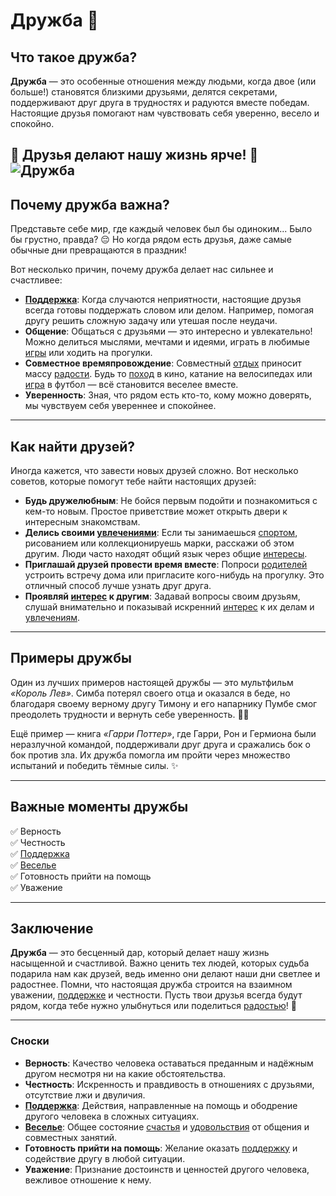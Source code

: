 # **Дружба** 🤝

## Что такое дружба?
**Дружба** — это особенные отношения между людьми, когда двое (или больше!) становятся близкими друзьями, делятся секретами, поддерживают друг друга в трудностях и радуются вместе победам. Настоящие друзья помогают нам чувствовать себя уверенно, весело и спокойно.

🌟 Друзья делают нашу жизнь ярче! 🌟
![Дружба](https://github.com/MaratS2435/2025_kidbook/blob/generator/WORK/life/happiness/pictures/%D0%B4%D1%80%D1%83%D0%B6%D0%B1%D0%B0.png)
---
## Почему дружба важна?
Представьте себе мир, где каждый человек был бы одиноким... Было бы грустно, правда? 😔 Но когда рядом есть друзья, даже самые обычные дни превращаются в праздник!

Вот несколько причин, почему дружба делает нас сильнее и счастливее:
- **[Поддержка](Помощь_другим.md)**: Когда случаются неприятности, настоящие друзья всегда готовы поддержать словом или делом. Например, помогая другу решить сложную задачу или утешая после неудачи.
- **Общение**: Общаться с друзьями — это интересно и увлекательно! Можно делиться мыслями, мечтами и идеями, играть в любимые [игры](Игры.md) или ходить на прогулки.
- **Совместное времяпровождение**: Совместный [отдых](Отдых.md) приносит массу [радости](Улыбка.md). Будь то [поход](Путешествия.md) в кино, катание на велосипедах или [игра](Игры.md) в футбол — всё становится веселее вместе.
- **Уверенность**: Зная, что рядом есть кто-то, кому можно доверять, мы чувствуем себя увереннее и спокойнее.

---

## Как найти друзей?
Иногда кажется, что завести новых друзей сложно. Вот несколько советов, которые помогут тебе найти настоящих друзей:
- **Будь дружелюбным**: Не бойся первым подойти и познакомиться с кем-то новым. Простое приветствие может открыть двери к интересным знакомствам.
- **Делись своими [увлечениями](Хобби.md)**: Если ты занимаешься [спортом](Спорт.md), рисованием или коллекционируешь марки, расскажи об этом другим. Люди часто находят общий язык через общие [интересы](Хобби.md).
- **Приглашай друзей провести время вместе**: Попроси [родителей](Семья.md) устроить встречу дома или пригласите кого-нибудь на прогулку. Это отличный способ лучше узнать друг друга.
- **Проявляй [интерес](Хобби.md) к другим**: Задавай вопросы своим друзьям, слушай внимательно и показывай искренний [интерес](Хобби.md) к их делам и [увлечениям](Хобби.md).

---

## Примеры дружбы
Один из лучших примеров настоящей дружбы — это мультфильм *«Король Лев»*. Симба потерял своего отца и оказался в беде, но благодаря своему верному другу Тимону и его напарнику Пумбе смог преодолеть трудности и вернуть себе уверенность. 🦁🐻

Ещё пример — книга *«Гарри Поттер»*, где Гарри, Рон и Гермиона были неразлучной командой, поддерживали друг друга и сражались бок о бок против зла. Их дружба помогла им пройти через множество испытаний и победить тёмные силы. ✨

---

## Важные моменты дружбы
✅ Верность  
✅ Честность  
✅ [Поддержка](Помощь_другим.md)  
✅ [Веселье](Игры.md)  
✅ Готовность прийти на помощь  
✅ Уважение  

---

## Заключение
**Дружба** — это бесценный дар, который делает нашу жизнь насыщенной и счастливой. Важно ценить тех людей, которых судьба подарила нам как друзей, ведь именно они делают наши дни светлее и радостнее. Помни, что настоящая дружба строится на взаимном уважении, [поддержке](Помощь_другим.md) и честности. Пусть твои друзья всегда будут рядом, когда тебе нужно улыбнуться или поделиться [радостью](Улыбка.md)! 💖

---

### Сноски
- **Верность**: Качество человека оставаться преданным и надёжным другом несмотря ни на какие обстоятельства.
- **Честность**: Искренность и правдивость в отношениях с друзьями, отсутствие лжи и двуличия.
- **[Поддержка](Помощь_другим.md)**: Действия, направленные на помощь и ободрение другого человека в сложных ситуациях.
- **[Веселье](Игры.md)**: Общее состояние [счастья](Счастье.md) и [удовольствия](Счастье.md) от общения и совместных занятий.
- **Готовность прийти на помощь**: Желание оказать [поддержку](Помощь_другим.md) и содействие другу в любой ситуации.
- **Уважение**: Признание достоинств и ценностей другого человека, вежливое отношение к нему.
